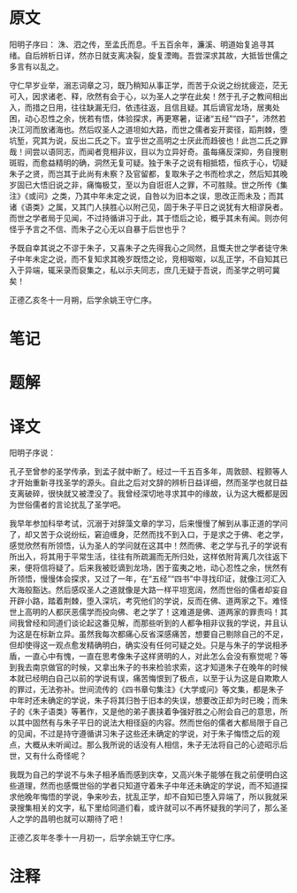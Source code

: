 # 原文
阳明子序曰：
洙、泗之传，至孟氏而息。千五百余年，濂溪、明道始复追寻其绪。自后辨析日详，然亦日就支离决裂，旋复湮晦。吾尝深求其故，大抵皆世儒之多言有以乱之。

守仁早岁业举，溺志词章之习，既乃稍知从事正学，而苦于众说之纷扰疲迩，茫无可入，因求诸老、释，欣然有会于心，以为圣人之学在此矣！然于孔子之教间相出入，而措之日用，往往缺漏无归，依违往返，且信且疑。其后谪官龙场，居夷处困，动心忍性之余，恍若有悟，体验探求，再更寒暑，证诸“五经”“四子”，沛然若决江河而放诸海也。然后叹圣人之道坦如大路，而世之儒者妄开窦径，蹈荆棘，堕坑堑，究其为说，反出二氏之下。宜乎世之高明之士厌此而趋彼也！此岂二氏之罪哉！间尝以语同志，而闻者竞相非议，目以为立异好奇。虽每痛反深抑，务自搜剔斑瑕，而愈益精明的确，洞然无复可疑。独于朱子之说有相抵牾，恒疚于心，切疑朱子之贤，而岂其于此尚有未察？及官留都，复取朱子之书而检求之，然后知其晚岁固已大悟旧说之非，痛悔极艾，至以为自诳诳人之罪，不可胜赎。世之所传《集注》《或问》之类，乃其中年未定之说，自咎以为旧本之误，思改正而未及；而其诸《语类》之属，又其门人挟胜心以附己见，固于朱子平日之说犹有大相谬戾者。而世之学者局于见闻，不过持循讲习于此，其于悟后之论，概乎其未有闻。则亦何怪乎予言之不信、而朱子之心无以自暴于后世也乎？

予既自幸其说之不谬于朱子，又喜朱子之先得我心之同然，且慨夫世之学者徒守朱子中年未定之说，而不复知求其晚岁既悟之论，竞相呶呶，以乱正学，不自知其已入于异端，辄采录而裒集之，私以示夫同志，庶几无疑于吾说，而圣学之明可冀矣！

正德乙亥冬十一月朔，后学余姚王守仁序。
# 笔记

# 题解

# 译文
阳明子序说：

孔子至曾参的圣学传承，到孟子就中断了。经过一千五百多年，周敦颐、程颢等人才开始重新寻找圣学的源头。自此之后对文辞的辨析日益详细，然而圣学也就日益支离破碎，很快就又被湮没了。我曾经深切地寻求其中的缘故，认为这大概都是因为世俗儒者的言论扰乱了圣学吧。

我早年参加科举考试，沉溺于对辞藻文章的学习，后来慢慢了解到从事正道的学问了，却又苦于众说纷纭，窘迫缠身，茫然而找不到入口，于是求之于佛、老之学，感觉欣然有所领悟，认为圣人的学问就在这其中！然而佛、老之学与孔子的学说有所出入，将其用于平常生活，往往有所疏漏而无所归处，这样依附背离几次往返下来，便将信将疑了。后来我被贬谪到龙场，困于蛮夷之地，动心忍性之余，恍然有所领悟，慢慢体会探求，又过了一年，在“五经”“四书”中寻找印证，就像江河汇入大海般豁达。然后感叹圣人之道就像是大路一样平坦宽阔，然而世俗的儒者却妄自开辟小路，踏着荆棘，堕入深坑，考究他们的学说，反而在佛、道两家之下。难怪世上高明的人都厌恶儒学而投向佛、老之学了！这难道是佛、道两家的罪责吗！其间我曾经和同道们谈论起这番见解，而那些听到的人都争相非议我的学说，并且认为这是在标新立异。虽然我每次都痛心反省深感痛苦，想要自己剔除自己的不足，但却使得这一观点愈发精确明白，确实没有任何可疑之处。只是与朱子的学说相矛盾，一直心中有愧，一直在思考像朱子这样贤明的人，对此怎么会没有察觉呢？等到我去南京做官的时候，又拿出朱子的书来检验求索，这才知道朱子在晚年的时候本就已经明白自己以前的学说有误，痛苦悔恨到了极点，以至于认为这是自欺欺人的罪过，无法弥补。世间流传的《四书章句集注》《大学或问》等文集，都是朱子中年时还未确定的学说，朱子将其归咎于旧本的失误，想要改正却为时已晚；而朱子的《朱子语类》等著作，又是他的弟子裹挟着争强好胜之心附会自己的意思，所以其中固然有与朱子平日的说法大相径庭的内容。然而世俗的儒者大都局限于自己的见闻，不过是持守遵循讲习朱子这些还未确定的学说，对于朱子悔悟之后的观点，大概从未听闻过。那么我所说的话没有人相信，朱子无法将自己的心迹昭示后世，又有什么奇怪呢？

我既为自己的学说不与朱子相矛盾而感到庆幸，又高兴朱子能够在我之前便明白这些道理，然而也感慨世俗的学者只知道守着朱子中年还未确定的学说，而不知道探求他晚年悔悟的学说，争来吵去，扰乱正学，却不自知已堕入异端了，所以我就采录搜集相关的文字，私下里给同道们看，或许就可以不再怀疑我的学问了，那么圣人之学的昌明也就可以期待了吧！

正德乙亥年冬季十一月初一，后学余姚王守仁序。
# 注释